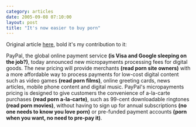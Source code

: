 ```yaml
---
category: articles
date: 2005-09-08 07:10:00
layout: post
title: "It's now easier to buy porn"
---
```


<p>Original article <a href="http://www.shareholder.com/paypal/releaseDetail.cfm?ReleaseID=171765&Category=US">here</a>, bold it's my contribution to it:</p>

<p>PayPal, the global online payment service <strong>(is Visa and Google sleeping on the job?)</strong>, today announced new micropayments processing fees for digital goods. The new pricing will provide merchants <strong>(read porn site owners)</strong> with a more affordable way to process payments for low-cost digital content such as video games <strong>(read porn films)</strong>, online greeting cards, news articles, mobile phone content and digital music. PayPal's micropayments pricing is designed to give customers the convenience of a-la-carte purchases <strong>(read porn a-la-carte)</strong>, such as 99-cent downloadable ringtones <strong>(read porn movies)</strong>, without having to sign up for annual subscriptions <strong>(no one needs to know you love porn)</strong> or pre-funded payment accounts <strong>(porn when you want, no need to pre-pay it)</strong>.</p>
